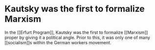 # Kautsky was the first to formalize Marxism

In the [[Erfurt Program]], Kautsky was the first to formalize [[Marxism]] proper by giving it a political angle. Prior to this, it was only one of many [[socialism]]s within the German workers movement.

